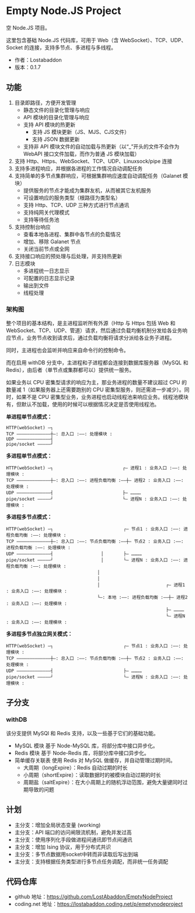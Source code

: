 # Empty Node.JS Project

空 Node.JS 项目。

这里包含基础 Node.JS 代码库，可用于 Web（含 WebSocket）、TCP、UDP、Socket 的连接，支持多节点、多进程与多线程。

-	作者：Lostabaddon
-	版本：0.1.7

## 功能

1.	目录即路径，方便开发管理
	-	静态文件的目录化管理与响应
	-	API 模块的目录化管理与响应
	-	支持 API 模块的热更新
		+	支持 JS 模块更新（JS、MJS、CJS文件）
		+	支持 JSON 数据更新
	-	支持非 API 模块文件的自动加载与热更新（以“_”开头的文件不会作为 WebAPI 接口文件加载，而作为普通 JS 模块加载）
2.	支持 Http、Https、WebSocket、TCP、UDP、Linuxsock/pipe 连接
3.	支持多进程响应，并根据各进程的工作情况自动调配任务
4.	支持简单的多节点集群响应，可根据集群响应速度自动调配任务（Galanet 模块）
	-	提供服务的节点才能成为集群友机，从而被其它友机服务
	-	可设置响应的服务类型（根路径为类型名）
	-	支持 Http、TCP、UDP 三种方式进行节点通讯
	-	支持纯网关代理模式
	-	支持等待任务池
5.	支持控制台响应
	-	查看本地各进程、集群中各节点的负载情况
	-	增加、移除 Galanet 节点
	-	关闭当前节点或全网
6.	支持接口响应的预处理与后处理，并支持热更新
7.	日志模块
	-	多进程统一日志显示
	-	可配置的日志显示记录
	-	输出到文件
	-	线程处理

### 架构图

整个项目的基本结构，是主进程监听所有外源（Http 与 Https 包括 Web 和 WebSocket、TCP、UDP、管道）请求，然后通过负载均衡机制分发给各业务响应节点，业务节点收到请求后，通过负载均衡将请求分派给各业务子进程。

同时，主进程也会监听并响应来自命令行的控制命令。

而在启用 withDB 分支中，主进程和子进程都会连接到数据库服务器（MySQL 和 Redis），由后者（单节点或集群都可以）提供统一服务。

如果业务以 CPU 密集型请求的响应为主，那业务进程的数量不建议超过 CPU 的数量减 1（如果服务器上还需要跑别的 CPU 密集型服务，则还需进一步减少）。同时，如果不是 CPU 密集型业务，业务进程也启动线程池来响应业务。线程池模块有，但默认不加载，使用的时候可以根据情况决定是否使用线程池。

**单进程单节点模式：**

```
HTTP(webSocket) —┐
TCP —————————————┼—: 总入口 :——: 处理模块 :
UDP —————————————┤
pipe/socket —————┘
```

**多进程单节点模式：**

```
HTTP(webSocket) —┐　　　　　　　　　　　　　　　　┌— 进程1 : 业务入口 :——: 处理模块 :
TCP —————————————┼—: 总入口 :——: 进程负载均衡 :——┼— 进程2 : 业务入口 :——: 处理模块 :
UDP —————————————┤　　　　　　　　　　　　　　　　├— …………
pipe/socket —————┘　　　　　　　　　　　　　　　　└— 进程N : 业务入口 :——: 处理模块 :
```

**多进程多节点模式：**

```
HTTP(webSocket) —┐　　　　　　　　　　　　　　 　 ┌— 节点1 : 业务入口 :——: 进程负载均衡 :——: 处理模块 :
TCP —————————————┼—: 总入口 :——: 节点负载均衡 :——┼— 节点2 : 业务入口 :——: 进程负载均衡 :——: 处理模块 :
UDP —————————————┤　　　　　　　　　　　│　　　　 ├— …………
pipe/socket —————┘　　　　　　　　　　　│　　　　 └— 进程N : 业务入口 :——: 进程负载均衡 :——: 处理模块 :
　　　　　　　　　　　　　　　　　　　　　│
　　　　　　　　　　　　　　　　　　　　　│
　　　　　　　　　　　　　　　　　　　　　│　　　　　　　　　　　　　 　 ┌— 进程1 : 业务入口 :——: 处理模块 :
　　　　　　　　　　　　　　　　　　　　　└—: 本地 :——: 进程负载均衡 :——┼— 进程2 : 业务入口 :——: 处理模块 :
　　　　　　　　　　　　　　　　　　　　　 　　　　　　　　　　　　　 　 ├— …………
　　　　　　　　　　　　　　　　　　　　　 　　　　　　　　　　　　　 　 └— 进程N : 业务入口 :——: 处理模块 :
```

**多进程多节点独立网关模式：**

```
HTTP(webSocket) —┐　　　　　　　　　　　　　　 　 ┌— 节点1 : 业务入口 :——: 处理模块 :
TCP —————————————┼—: 总入口 :——: 节点负载均衡 :——┼— 节点2 : 业务入口 :——: 处理模块 :
UDP —————————————┤　　　　　　　　　　　 　　　　 ├— …………
pipe/socket —————┘　　　　　　　　　　　 　　　　 └— 进程N : 业务入口 :——: 处理模块 :
```

## 子分支

### withDB

该分支提供 MySQl 和 Redis 支持，以及一些基于它们的基础功能。

-	MySQL 模块
	基于 Node-MySQL 库，将部分库中接口异步化。
-	Redis 模块
	基于 Node-Redis 库，将部分库中接口异步化。
-	简单缓存关联表
	使用 Redis 对 MySQL 做缓存，并自动管理过期时间。
	-	大周期（longExpire）：Redis 自动过期的时长
	-	小周期（shortExpire）：读取数据时的被模块自动过期的时长
	-	周期盐（saltExpire）：在大小周期上的随机浮动范围，避免大量键同时过期导致的问题

## 计划

-	主分支：增加全局状态变量 (working)
-	主分支：API 端口的访问闸限流机制，避免并发过高
-	主分支：使用序列化手段做进程间通讯即节点间通讯
-	主分支：增加 Ising 协议，用于分布式共识
-	主分支：多节点数据用socket中转而非读取后写出到端
-	主分支：支持根据任务类型进行多节点任务调配，而非统一任务调配

## 代码仓库

-	github 地址：https://github.com/LostAbaddon/EmptyNodeProject
-	coding.net 地址：https://lostabaddon.coding.net/p/emptynodeproject